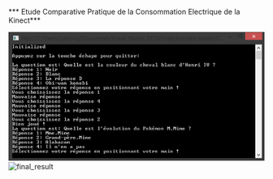*** Etude Comparative Pratique de la Consommation Electrique de la Kinect***

![final_result](https://github.com/esaip-dotnet/quiz/blob/master/quizzLeapProject/img/final_result.png "Interface finale via terminal")
![final_result](https://github.com/esaip-dotnet/quiz/blob/master/Consommation_Kinect/conso/ConsoActiveSansActi.png "Interface finale via terminal")

